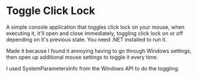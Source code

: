 # Toggle Click Lock

A simple console application that toggles click lock on your mouse, when executing it, it'll open and close immediately, toggling click lock on or off depending on it's previous state. You need .NET installed to run it.

Made it because I found it annoying having to go through Windows settings, then open up additional mouse settings to toggle it every time.

I used SystemParametersInfo from the Windows API to do the toggling.
